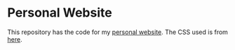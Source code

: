 # Personal Website
This repository has the code for my [personal website](https://hchittanuru3.github.io/). 
The CSS used is from [here](https://terminalcss.xyz/). 
